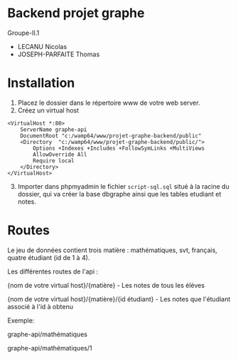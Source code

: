 # Backend projet graphe

Groupe-II.1
- LECANU Nicolas
- JOSEPH-PARFAITE Thomas

# Installation

1. Placez le dossier dans le répertoire www de votre web server.
2. Créez un virtual host
```
<VirtualHost *:80>
	ServerName graphe-api
	DocumentRoot "c:/wamp64/www/projet-graphe-backend/public"
	<Directory  "c:/wamp64/www/projet-graphe-backend/public/">
		Options +Indexes +Includes +FollowSymLinks +MultiViews
		AllowOverride All
		Require local
	</Directory>
</VirtualHost>
```
3. Importer dans phpmyadmin le fichier ```script-sql.sql``` situé à la racine du dossier, qui va créer la base dbgraphe ainsi que les tables etudiant et notes.

# Routes

Le jeu de données contient trois matière : mathématiques, svt, français, quatre étudiant (id de 1 à 4).

Les différentes routes de l'api :

{nom de votre virtual host}/{matière} - Les notes de tous les élèves

{nom de votre virtual host}/{matière}/{id étudiant} - Les notes que l'étudiant associé à l'id à obtenu

Exemple: 

graphe-api/mathématiques

graphe-api/mathématiques/1
